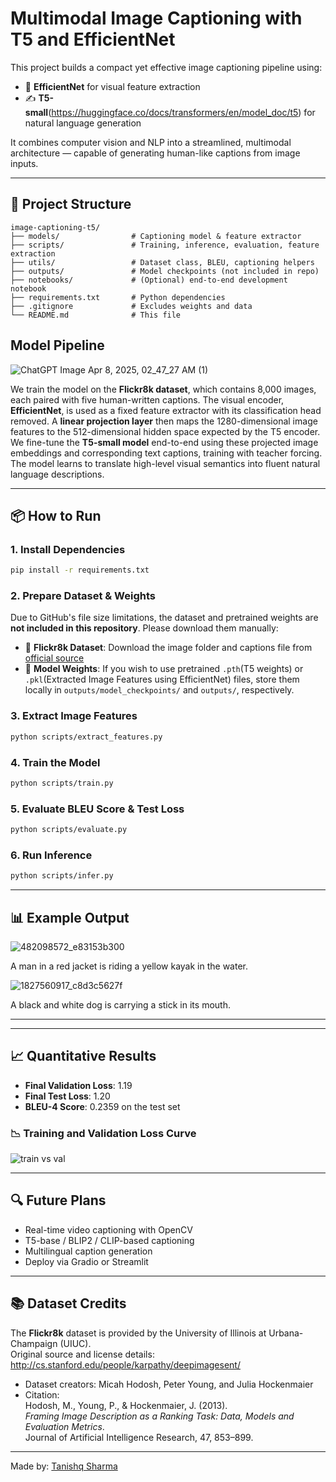 # Multimodal Image Captioning with T5 and EfficientNet

This project builds a compact yet effective image captioning pipeline using:
- 🧠 **EfficientNet** for visual feature extraction
- ✍️ **T5-small**(https://huggingface.co/docs/transformers/en/model_doc/t5) for natural language generation

It combines computer vision and NLP into a streamlined, multimodal architecture — capable of generating human-like captions from image inputs.

---

## 🚀 Project Structure
```
image-captioning-t5/
├── models/                # Captioning model & feature extractor
├── scripts/               # Training, inference, evaluation, feature extraction
├── utils/                 # Dataset class, BLEU, captioning helpers
├── outputs/               # Model checkpoints (not included in repo)
├── notebooks/             # (Optional) end-to-end development notebook
├── requirements.txt       # Python dependencies
├── .gitignore             # Excludes weights and data
└── README.md              # This file
```
## Model Pipeline
![ChatGPT Image Apr 8, 2025, 02_47_27 AM (1)](https://github.com/user-attachments/assets/e2e84db2-5502-4ac4-ad99-733bd3caaf6c)

We train the model on the **Flickr8k dataset**, which contains 8,000 images, each paired with five human-written captions. The visual encoder, **EfficientNet**, is used as a fixed feature extractor with its classification head removed. A **linear projection layer** then maps the 1280-dimensional image features to the 512-dimensional hidden space expected by the T5 encoder. We fine-tune the **T5-small model** end-to-end using these projected image embeddings and corresponding text captions, training with teacher forcing. The model learns to translate high-level visual semantics into fluent natural language descriptions.

---

## 📦 How to Run
### 1. Install Dependencies
```bash
pip install -r requirements.txt
```

### 2. Prepare Dataset & Weights
Due to GitHub's file size limitations, the dataset and pretrained weights are **not included in this repository**. Please download them manually:

- 📁 **Flickr8k Dataset**: Download the image folder and captions file from [official source](https://github.com/goodwillyoga/Flickr8k_dataset?tab=readme-ov-file)
- 💾 **Model Weights**: If you wish to use pretrained `.pth`(T5 weights) or `.pkl`(Extracted Image Features using EfficientNet) files, store them locally in `outputs/model_checkpoints/` and `outputs/`, respectively.

### 3. Extract Image Features
```bash
python scripts/extract_features.py
```

### 4. Train the Model
```bash
python scripts/train.py
```

### 5. Evaluate BLEU Score & Test Loss
```bash
python scripts/evaluate.py
```

### 6. Run Inference
```bash
python scripts/infer.py
```

---

## 📊 Example Output

![482098572_e83153b300](https://github.com/user-attachments/assets/95c20904-f268-4c1d-aea6-86983d0eece9)

A man in a red jacket is riding a yellow kayak in the water.

![1827560917_c8d3c5627f](https://github.com/user-attachments/assets/ec730a05-09d1-47d8-9fb0-6bc07b5285eb)

A black and white dog is carrying a stick in its mouth.

---

---

## 📈 Quantitative Results
- **Final Validation Loss**: 1.19
- **Final Test Loss**: 1.20
- **BLEU-4 Score**: 0.2359 on the test set

### 📉 Training and Validation Loss Curve

![train vs val](https://github.com/user-attachments/assets/ac9d5c54-dadd-4f85-b48f-974a58552068)

---


## 🔍 Future Plans
- Real-time video captioning with OpenCV
- T5-base / BLIP2 / CLIP-based captioning
- Multilingual caption generation
- Deploy via Gradio or Streamlit

---

## 📚 Dataset Credits

The **Flickr8k** dataset is provided by the University of Illinois at Urbana-Champaign (UIUC).  
Original source and license details: http://cs.stanford.edu/people/karpathy/deepimagesent/

- Dataset creators: Micah Hodosh, Peter Young, and Julia Hockenmaier  
- Citation:  
  Hodosh, M., Young, P., & Hockenmaier, J. (2013).  
  *Framing Image Description as a Ranking Task: Data, Models and Evaluation Metrics*.  
  Journal of Artificial Intelligence Research, 47, 853–899.

---

Made by: [Tanishq Sharma](#)

